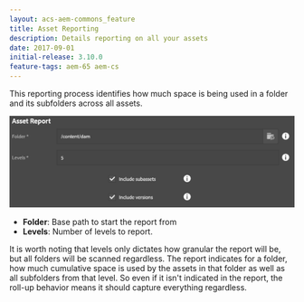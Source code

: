 ```yaml
---
layout: acs-aem-commons_feature
title: Asset Reporting
description: Details reporting on all your assets
date: 2017-09-01
initial-release: 3.10.0
feature-tags: aem-65 aem-cs
---
```


This reporting process identifies how much space is being used in a folder and its subfolders across all assets.

![Asset Report](./images/asset-report.png)

* **Folder**: Base path to start the report from
* **Levels**: Number of levels to report.

It is worth noting that levels only dictates how granular the report will be, but all folders will be scanned regardless.  The report indicates for a folder, how much cumulative space is used by the assets in that folder as well as all subfolders from that level.  So even if it isn't indicated in the report, the roll-up behavior means it should capture everything regardless.
